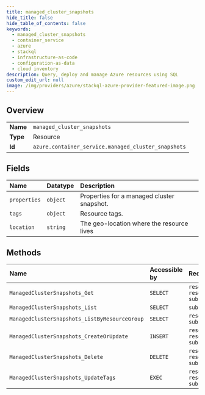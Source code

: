 ```yaml
---
title: managed_cluster_snapshots
hide_title: false
hide_table_of_contents: false
keywords:
  - managed_cluster_snapshots
  - container_service
  - azure    
  - stackql
  - infrastructure-as-code
  - configuration-as-data
  - cloud inventory
description: Query, deploy and manage Azure resources using SQL
custom_edit_url: null
image: /img/providers/azure/stackql-azure-provider-featured-image.png
---
```

  
    

## Overview
<table><tbody>
<tr><td><b>Name</b></td><td><code>managed_cluster_snapshots</code></td></tr>
<tr><td><b>Type</b></td><td>Resource</td></tr>
<tr><td><b>Id</b></td><td><code>azure.container_service.managed_cluster_snapshots</code></td></tr>
</tbody></table>

## Fields
| Name | Datatype | Description |
|:-----|:---------|:------------|
| `properties` | `object` | Properties for a managed cluster snapshot. |
| `tags` | `object` | Resource tags. |
| `location` | `string` | The geo-location where the resource lives |
## Methods
| Name | Accessible by | Required Params |
|:-----|:--------------|:----------------|
| `ManagedClusterSnapshots_Get` | `SELECT` | `resourceGroupName, resourceName, subscriptionId` |
| `ManagedClusterSnapshots_List` | `SELECT` | `subscriptionId` |
| `ManagedClusterSnapshots_ListByResourceGroup` | `SELECT` | `resourceGroupName, subscriptionId` |
| `ManagedClusterSnapshots_CreateOrUpdate` | `INSERT` | `resourceGroupName, resourceName, subscriptionId` |
| `ManagedClusterSnapshots_Delete` | `DELETE` | `resourceGroupName, resourceName, subscriptionId` |
| `ManagedClusterSnapshots_UpdateTags` | `EXEC` | `resourceGroupName, resourceName, subscriptionId` |
